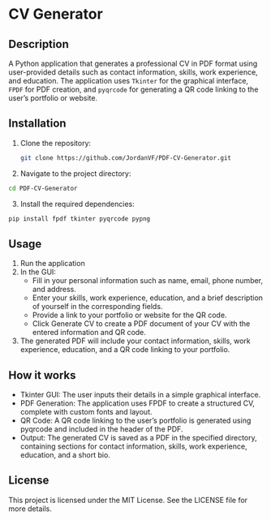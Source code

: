 # CV Generator

## Description
A Python application that generates a professional CV in PDF format using user-provided details such as contact information, skills, work experience, and education. The application uses `Tkinter` for the graphical interface, `FPDF` for PDF creation, and `pyqrcode` for generating a QR code linking to the user’s portfolio or website.

## Installation 
1. Clone the repository:
   ```bash
   git clone https://github.com/JordanVF/PDF-CV-Generator.git
2. Navigate to the project directory: 
```bash
cd PDF-CV-Generator
```
3. Install the required dependencies:
```bash
pip install fpdf tkinter pyqrcode pypng
```
 
## Usage
1. Run the application
2. In the GUI:
    - Fill in your personal information such as name, email, phone number, and address.
    - Enter your skills, work experience, education, and a brief description of yourself in the corresponding fields.
    - Provide a link to your portfolio or website for the QR code.
    - Click Generate CV to create a PDF document of your CV with the entered information and QR code.
3. The generated PDF will include your contact information, skills, work experience, education, and a QR code linking to your portfolio.

## How it works
- Tkinter GUI: The user inputs their details in a simple graphical interface.
- PDF Generation: The application uses FPDF to create a structured CV, complete with custom fonts and layout.
- QR Code: A QR code linking to the user’s portfolio is generated using pyqrcode and included in the header of the PDF.
- Output: The generated CV is saved as a PDF in the specified directory, containing sections for contact information, skills, work experience, education, and a short bio.

## License
This project is licensed under the MIT License. See the LICENSE file for more details.

